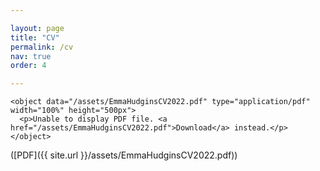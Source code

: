 ```yaml
---

layout: page
title: "CV"
permalink: /cv
nav: true
order: 4

---
```

    <object data="/assets/EmmaHudginsCV2022.pdf" type="application/pdf" width="100%" height="500px">
      <p>Unable to display PDF file. <a href="/assets/EmmaHudginsCV2022.pdf">Download</a> instead.</p>
    </object>
    
([PDF]({{ site.url  }}/assets/EmmaHudginsCV2022.pdf))